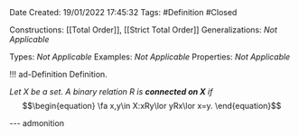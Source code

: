 <br />
<br />

Date Created: 19/01/2022 17:45:32
Tags: #Definition #Closed 

Constructions: [[Total Order]], [[Strict Total Order]]
Generalizations: _Not Applicable_

Types: _Not Applicable_
Examples: _Not Applicable_ 
Properties: _Not Applicable_

!!! ad-Definition Definition.

_Let $X$ be a set. A binary relation $R$ is **connected on $X$** if_
$$\begin{equation}
    \fa x,y\in X:xRy\lor yRx\lor x=y.
\end{equation}$$

--- admonition